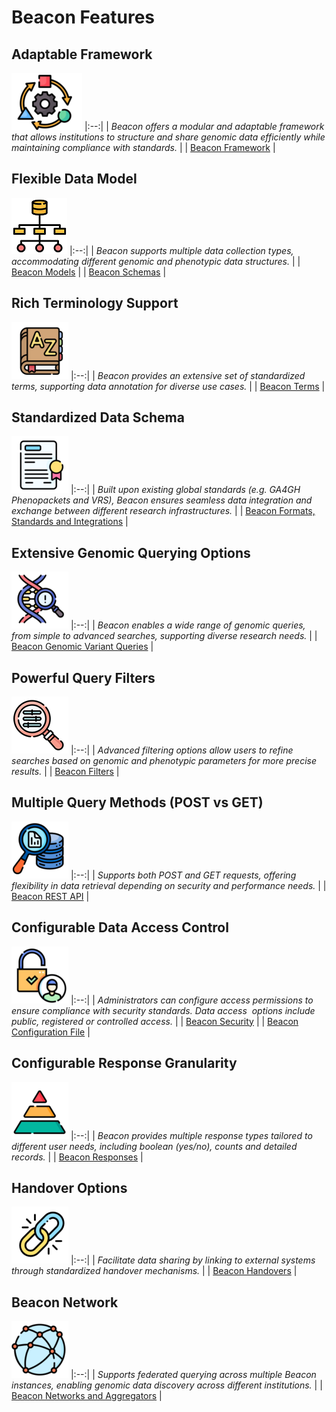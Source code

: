 # Beacon Features

## Adaptable Framework
![Icon](./img/Adaptable-icon.png)
|:--:| 
| *Beacon offers a modular and adaptable framework that allows institutions to structure and share genomic data efficiently while maintaining compliance with standards.* |
| [Beacon Framework](https://docs.genomebeacons.org/framework/) |

## Flexible Data Model
![Icon](./img/Model-icon.png)
|:--:| 
| *Beacon supports multiple data collection types, accommodating different genomic and phenotypic data structures.* |
| [Beacon Models](https://docs.genomebeacons.org/models/) |
| [Beacon Schemas](https://docs.genomebeacons.org/schemas-md/analyses_defaultSchema/) |

## Rich Terminology Support
![Icon](./img/Terminology-icon.png)
|:--:| 
| *Beacon provides an extensive set of standardized terms, supporting data annotation for diverse use cases.* |
| [Beacon Terms](https://docs.genomebeacons.org/schemas-md/beacon_terms/) |

## Standardized Data Schema
![Icon](./img/Standardized-icon.png)
|:--:| 
| *Built upon existing global standards (e.g. GA4GH Phenopackets and VRS), Beacon ensures seamless data integration and exchange between different research infrastructures.* |
| [Beacon Formats, Standards and Integrations](https://docs.genomebeacons.org/formats-standards/) |

## Extensive Genomic Querying Options
![Icon](./img/Extensive-icon.png)
|:--:| 
| *Beacon enables a wide range of genomic queries, from simple to advanced searches, supporting diverse research needs.* |
| [Beacon Genomic Variant Queries](https://docs.genomebeacons.org/variant-queries/) |

## Powerful Query Filters
![Icon](./img/Magnifier-icon.png)
|:--:| 
| *Advanced filtering options allow users to refine searches based on genomic and phenotypic parameters for more precise results.* |
| [Beacon Filters](https://docs.genomebeacons.org/filters/) |

## Multiple Query Methods (POST vs GET)
![Icon](./img/Mult-Query-icon.png)
|:--:| 
| *Supports both POST and GET requests, offering flexibility in data retrieval depending on security and performance needs.* |
| [Beacon REST API](https://docs.genomebeacons.org/rest-api/) |

## Configurable Data Access Control
![Icon](./img/Access-icon.png)
|:--:| 
| *Administrators can configure access permissions to ensure compliance with security standards. Data access  options include public, registered or controlled access.* |
| [Beacon Security](https://docs.genomebeacons.org/security/?h=access) |
| [Beacon Configuration File](https://docs.genomebeacons.org/framework/#the-beacon-configuration-file) |

## Configurable Response Granularity
![Icon](./img/Granularity-icon.png)
|:--:| 
| *Beacon provides multiple response types tailored to different user needs, including boolean (yes/no), counts and detailed records.* |
| [Beacon Responses](https://docs.genomebeacons.org/framework/?h=response#the-responses) |

## Handover Options
![Icon](./img/Handover-icon.png)
|:--:| 
| *Facilitate data sharing by linking to  external systems through standardized handover mechanisms.* |
| [Beacon Handovers](https://docs.genomebeacons.org/handovers/) |

## Beacon Network
![Icon](./img/Network-icon.png)
|:--:| 
| *Supports federated querying across multiple Beacon instances, enabling genomic data discovery across different institutions.* |
| [Beacon Networks and Aggregators](https://docs.genomebeacons.org/networks/?h=acces) |

